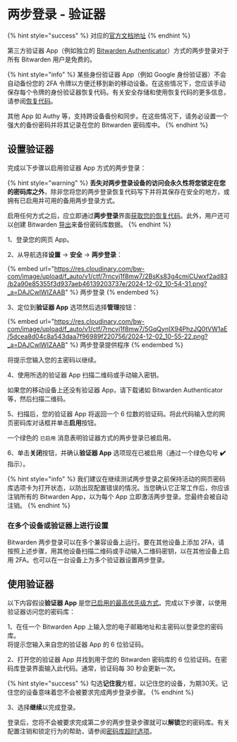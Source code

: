 # 两步登录 - 验证器

{% hint style="success" %}
对应的[官方文档地址](https://bitwarden.com/help/article/setup-two-step-login-authenticator/)
{% endhint %}

第三方验证器 App（例如独立的 [Bitwarden Authenticator](../../../bitwarden-authenticator/bitwarden-authenticator.md)）方式的两步登录对于所有 Bitwarden 用户是免费的。

{% hint style="info" %}
某些身份验证器 App（例如 Google 身份验证器）不会自动备份您的 2FA 令牌以方便迁移到新的移动设备。在这些情况下，您应该手动保存每个令牌的身份验证器恢复代码。有关安全存储和使用恢复代码的更多信息，请参阅[恢复代码](../recovery-codes.md)。

其他 App 如 Authy 等，支持跨设备备份和同步。在这些情况下，请务必设置一个强大的备份密码并将其记录在您的 Bitwarden 密码库中。
{% endhint %}

## 设置验证器 <a href="#setup-an-authenticator" id="setup-an-authenticator"></a>

完成以下步骤以启用验证器 App 方式的两步登录：

{% hint style="warning" %}
**丢失对两步登录设备的访问会永久性将您锁定在您的密码库之外**，除非您将您的两步登录恢复代码写下并将其保存在安全的地方，或拥有已启用并可用的备用两步登录方式。

启用任何方式之后，应立即通过**两步登录**界面[获取您的恢复代码](../recovery-codes.md)。此外，用户还可以创建 Bitwarden [导出](../../../import-export/export-vault-data.md)来备份密码库数据。
{% endhint %}

1、登录您的网页 App。

2、从导航选择**设置** → **安全** → **两步登录**：

{% embed url="https://res.cloudinary.com/bw-com/image/upload/f_auto/v1/ctf/7rncvj1f8mw7/2BsKs83g4cmiCUwxf2ad83/b2a90e85355f3d937aeb46139203737e/2024-12-02_10-54-31.png?_a=DAJCwlWIZAAB" %}
两步登录
{% endembed %}

3、定位到**验证器 App** 选项然后选择**管理**按钮：

{% embed url="https://res.cloudinary.com/bw-com/image/upload/f_auto/v1/ctf/7rncvj1f8mw7/5GqQynIX94PhzJQ0tVW1aE/5dcea8d04c8a543daa7f96989f220756/2024-12-02_10-55-22.png?_a=DAJCwlWIZAAB" %}
两步登录提供程序
{% endembed %}

将提示您输入您的主密码以继续。

4、使用所选的验证器 App 扫描二维码或手动输入密钥。

如果您的移动设备上还没有验证器 App，请下载诸如 Bitwarden Authenticator 等，然后扫描二维码。

5、扫描后，您的验证器 App 将返回一个 6 位数的验证码。将此代码输入您的网页密码库对话框并单击**启用**按钮。

一个绿色的 `已启用` 消息表明验证器方式的两步登录已被启用。

6、单击**关闭**按钮，并确认**验证器 App** 选项现在已被启用（通过一个绿色勾号 **✔️** 指示）。

{% hint style="info" %}
我们建议在继续测试两步登录之前保持活动的网页密码库选项卡为打开状态，以防出现配置错误的情况。当您确认它正常工作后，你应该注销所有的 Bitwarden App，以为每个 App 立即激活两步登录。您最终会被自动注销。
{% endhint %}

### 在多个设备或验证器上进行设置 <a href="#setup-on-multiple-devices-or-authenticators" id="setup-on-multiple-devices-or-authenticators"></a>

Bitwarden 两步登录可以在多个兼容设备上运行。要在其他设备上添加 2FA，请按照上述步骤，用其他设备扫描二维码或手动输入二维码密钥，以在其他设备上启用 2FA。也可以在一台设备上为多个验证器设置两步登录。

## 使用验证器 <a href="#use-an-authenticator" id="use-an-authenticator"></a>

以下内容假设**验证器 App** 是您[已启用的最高优先级方式](two-step-login-methods.md#using-multiple-methods)。完成以下步骤，以使用验证器访问您的密码库：

1、在任一个 Bitwarden App 上输入您的电子邮箱地址和主密码以登录您的密码库。\
将提示您输入来自您的验证器 App 的 6 位验证码。

2、打开您的验证器 App 并找到用于您的 Bitwarden 密码库的 6 位验证码。在密码库登录界面输入此代码。通常，验证码每 30 秒会更新一次。

{% hint style="success" %}
勾选**记住我**方框，以记住您的设备，为期30天。记住您的设备意味着您不会被要求完成两步登录步骤。
{% endhint %}

3、选择**继续**以完成登录。

登录后，您将不会被要求完成第二步的两步登录步骤就可以**解锁**您的密码库。有关配置注销和锁定行为的帮助，请参阅[密码库超时选项](../../log-in-and-unlock/vault-timeout-options.md)。
